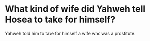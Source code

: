 # What kind of wife did Yahweh tell Hosea to take for himself?

Yahweh told him to take for himself a wife who was a prostitute.
